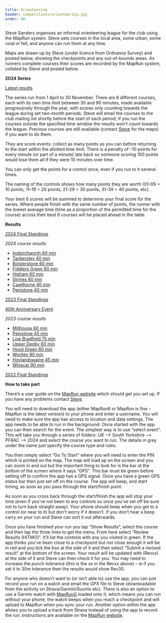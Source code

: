 ```yaml
---
title: Orienteering
header: competitions/orienteering.jpg
order: 60
---
```

Steve Sanders organises an informal orienteering league for the club using the MapRun system. Steve sets courses in the local area, some urban, some rural or fell, and anyone can run them at any time.

M﻿aps are drawn up by Steve (under licence from Ordnance Survey) and posted below, showing the checkpoints and any out-of-bounds areas. As runners complete courses their scores are recorded by the MapRun system, collated by Steve and posted below.

**2024 Series**

[Latest results](https://pfrac.co.uk/static/results/orienteering/latest-results.xlsx)

The series run from 1 April to 30 November.  There are 8 different courses, each with its own time limit between 30 and 90 minutes, made available progressively through the year, with scores only counting towards the league during set two-month periods.  Steve will email the courses to the club mailing list shortly before the start of each period; if you run the courses outside the specified time window the results won't count towards the league.  Previous courses are still available (contact [Steve](mailto:stevemsanders71@gmail.com) for the maps) if you want to do them.  



They are score events: collect as many points as you can before returning to the start within the allotted time limit. There is a penalty of –10 points for every minute (or part of a minute) late back so someone scoring 100 points would lose them all if they were 10 minutes over time.

You can only get the points for a control once, even if you run to it several times.

The naming of the controls shows how many points they are worth (01–09 = 10 points, 11–19 = 20 points, 21–29 = 30 points, 31–39 = 40 points, etc).

Your best 6 scores will be summed to determine your final score for the series.  Where people finish with the same number of points, the runner with the lowest average time (time as a proportion of the permitted time for the course) across their best 6 courses will be placed ahead in the table.

**Results**

[2024 Final Standings](https://pfrac.co.uk/static/results/orienteering/2024-results.xlsx)

*2024 course results*
* [Ingbirchworth 60 min](http://www.p.fne.com.au/rg/cgi-bin/SelectResultFileForSplitsBrowserFiltered.cgi?act=fileToSplitsBrowser&eventName=ScoreResults_Ingbirchworth%2520PZ%2520PXAS%2520ScoreN60.csv)
* [Tankersley 40 min](http://www.p.fne.com.au/rg/cgi-bin/SelectResultFileForSplitsBrowserFiltered.cgi?act=fileToSplitsBrowser&eventName=ScoreResults_Tankersley%2520PZ%2520PXAS%2520ScoreN40.csv)
* [Bolsterstone 60 min](http://www.p.fne.com.au/rg/cgi-bin/SelectResultFileForSplitsBrowserFiltered.cgi?act=fileToSplitsBrowser&eventName=ScoreResults_Bolsterstone%2520PZ%2520PXAS%2520ScoreN60.csv)
* [Fiddlers Green 90 min](http://www.p.fne.com.au/rg/cgi-bin/SelectResultFileForSplitsBrowserFiltered.cgi?act=fileToSplitsBrowser&eventName=ScoreResults_Fiddlers%2520Green%2520PZ%2520PXAS%2520ScoreN90.csv)
* [Higham 60 min](http://www.p.fne.com.au/rg/cgi-bin/SelectResultFileForSplitsBrowserFiltered.cgi?act=fileToSplitsBrowser&eventName=ScoreResults_Higham%2520PZ%2520PXAS%2520ScoreN60.csv)
* [Strines 60 min](http://www.p.fne.com.au/rg/cgi-bin/SelectResultFileForSplitsBrowserFiltered.cgi?act=fileToSplitsBrowser&eventName=ScoreResults_Strines%2520PZ%2520PXAS%2520ScoreN60.csv)
* [Cawthorne 40 min](http://www.p.fne.com.au/rg/cgi-bin/SelectResultFileForSplitsBrowserFiltered.cgi?act=fileToSplitsBrowser&eventName=ScoreResults_Cawthorne%2520PZ%2520PXAS%2520ScoreN40.csv)
* [Penistone 40 min](http://www.p.fne.com.au/rg/cgi-bin/SelectResultFileForSplitsBrowserFiltered.cgi?act=fileToSplitsBrowser&eventName=ScoreResults_Penistone%2520PZ%2520PXAS%2520ScoreN40.csv)

[2023 Final Standings](https://pfrac.co.uk/static/results/orienteering/2023-results.xlsx)

[40th Anniversary Event](https://pfrac.co.uk/static/results/orienteering/40th_anniversary_orienteering_results.png)

*2023 course results*
* [Millhouse 60 min](http://www.p.fne.com.au/rg/cgi-bin/SelectResultFileForSplitsBrowserFiltered.cgi?act=fileToSplitsBrowser&eventName=ScoreResults_Millhouse%2520PZ%2520PXAS%2520ScoreN60.csv)
* [P﻿enistone 45 min](http://www.p.fne.com.au/rg/cgi-bin/SelectResultFileForSplitsBrowserFiltered.cgi?act=fileToSplitsBrowser&eventName=ScoreResults_Penistone%2520PZ%2520PXAS%2520ScoreN45.csv)
* [Low Bradfield 75 min](https://www.p.fne.com.au/rg/cgi-bin/SelectResultFileForSplitsBrowserFiltered.cgi?act=fileToSplitsBrowser&eventName=ScoreResults_Bradfield%2520PZ%2520PXAS%2520ScoreN75.csv)
* [Upper Denby 60 min](http://www.p.fne.com.au/rg/cgi-bin/SelectResultFileForSplitsBrowserFiltered.cgi?act=fileToSplitsBrowser&eventName=ScoreResults_Upper%2520Denby%2520PZ%2520PXAS%2520ScoreN60.csv)
* [Hood Green 60 min](http://www.p.fne.com.au/rg/cgi-bin/SelectResultFileForSplitsBrowserFiltered.cgi?act=fileToSplitsBrowser&eventName=ScoreResults_Hood%2520Green%2520PZ%2520PXAS%2520ScoreN60.csv)
* [Wortley 80 min](http://www.p.fne.com.au/rg/cgi-bin/SelectResultFileForSplitsBrowserFiltered.cgi?act=fileToSplitsBrowser&eventName=ScoreResults_Wortley%2520PZ%2520PXAS%2520ScoreN80.csv)
* [Hoylandswaine 45 min](http://www.p.fne.com.au/rg/cgi-bin/SelectResultFileForSplitsBrowserFiltered.cgi?days=20&act=fileToSplitsBrowser&eventName=ScoreResults_Hoylandswaine%2520PZ%2520PXAS%2520ScoreN45.csv)
* [Winscar 90 min](http://www.p.fne.com.au/rg/cgi-bin/SelectResultFileForSplitsBrowserFiltered.cgi?days=20&act=fileToSplitsBrowser&eventName=ScoreResults_Winscar%2520PZ%2520PXAS%2520ScoreN90.csv)

[2022 Final Standings](https://pfrac.co.uk/static/results/orienteering/2022-results.xlsx)

**How to take part**

There’s a user guide on the [MapRun website](http://maprunners.weebly.com/quick-guide.html) which should get you set up. If you have any problems contact [Steve](mailto:stevemsanders71@gmail.com).

You will need to download the app (either MapRun6 or MapRun is fine – MapRun is the latest version) to your phone and enter a username. You will need to make sure the app has access to location and data settings. The app needs to be able to run in the background. Once started with the app you can then search for the event. The simplest way is to use “select event”. This will take you through a series of folders: UK &ndash;&gt; South Yorkshire &ndash;&gt; PFRAC &ndash;&gt; 2024 and select the course you want to run. The details in grey under the name just specify the course type and rules.

You then simply select “Go To Start” where you will need to enter the PIN which is printed on the map. The map will load up on the screen and you can zoom in and out but the important thing to look for is the bar at the bottom of the screen where it says “GPS”. This bar must be green before setting off to confirm the app has a GPS signal. Once you have a green GPS status bar then just set off on the course. The app will beep, and start timing, as soon as you pass through the start/finish point.

As soon as you cross back through the start/finish the app will stop your time (even if you’ve not been to any controls so once you’ve set off be sure not to turn back straight away). Your phone should beep when you get to a control (or near to it) but don’t worry if it doesn’t. If you don’t hear a beep carry on your run and Steve can sort it out afterwards.

Once you have finished your run you tap “Show Results”, select the course and then tap the three lines to get the menu. From here select “Review Results (HITMO)”. It’ll list the controls with any you visited in green. If the app thinks you've been close to a checkpoint but not close enough it will be in red and you tick the box at the side of it and then select “Submit a revised result” at the bottom of the screen. Your result will be updated with (Revxx) at the side of it and Steve can then check it for you. You may need to increase the punch tolerance (this is the xx in the Revxx above) – ie if you set it to 30m tolerance then the results would show Rev30.

For anyone who doesn’t want to (or isn’t able to) use the app, you can just record your run on a watch and email the GPX file to Steve (downloadable from the activity on
Strava/Garmin/Suunto etc). There is also an option to use a Garmin watch with [MapRunG](https://maprunners.weebly.com/maprung.html) loaded onto it, which means you can run without your phone, the watch beeps when you reach a checkpoint and will upload to MapRun when you sync your run. Another option within the app allows you to upload a track from Strava instead of using the app to record the run.  Instructions are available on the [MapRun website](https://maprunners.weebly.com/maprun---any-track.html).